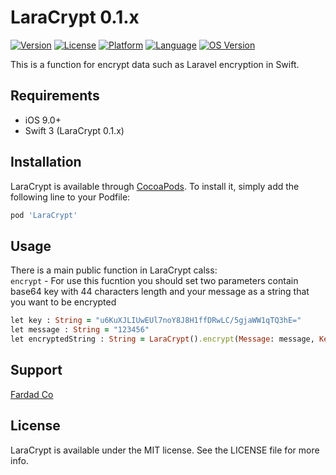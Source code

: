 # LaraCrypt 0.1.x

[![Version](https://img.shields.io/cocoapods/v/LaraCrypt.svg?style=flat)](http://cocoapods.org/pods/LaraCrypt)
[![License](https://img.shields.io/cocoapods/l/LaraCrypt.svg?style=flat)](http://cocoapods.org/pods/LaraCrypt)
[![Platform](https://img.shields.io/cocoapods/p/LaraCrypt.svg?style=flat)](http://cocoapods.org/pods/LaraCrypt)
[![Language](https://img.shields.io/badge/language-swift-orange.svg)](https://swift.org/)
[![OS Version](https://img.shields.io/badge/made%20with-%3C3-orange.svg)](http://cocoapods.org/pods/LaraCrypt)

This is a function for encrypt data such as Laravel encryption in Swift.

## Requirements

- iOS 9.0+
- Swift 3 (LaraCrypt 0.1.x)

## Installation

LaraCrypt is available through [CocoaPods](http://cocoapods.org). 
To install it, simply add the following line to your Podfile:

```ruby
pod 'LaraCrypt'
```

## Usage

There is a main public function in LaraCrypt calss:<br>
`encrypt` - For use this fucntion you should set two parameters contain base64 key with 44 characters length and your message as a string that you want to be encrypted  
```ruby
let key : String = "u6KuXJLIUwEUl7noY8J8H1ffDRwLC/5gjaWW1qTQ3hE="
let message : String = "123456"
let encryptedString : String = LaraCrypt().encrypt(Message: message, Key: key)
```

## Support

[Fardad Co](http://fardad.co)

## License

LaraCrypt is available under the MIT license. See the LICENSE file for more info.
